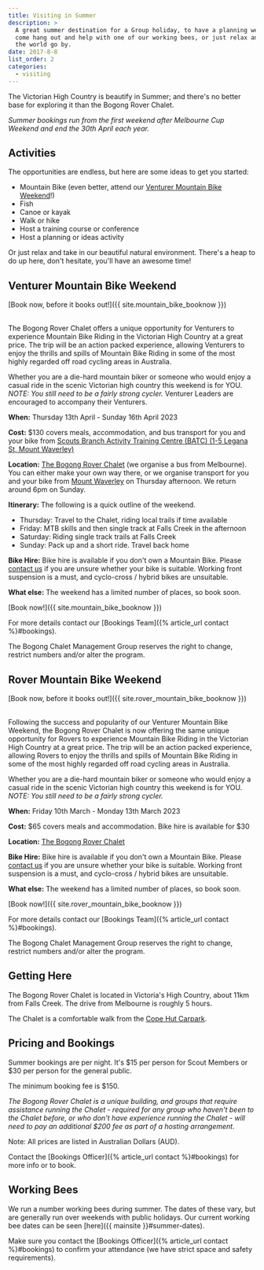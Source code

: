 ```yaml
---
title: Visiting in Summer
description: >
  A great summer destination for a Group holiday, to have a planning weekend, to
  come hang out and help with one of our working bees, or just relax and watch
  the world go by.
date: 2017-8-8
list_order: 2
categories:
  - visiting
---
```

The Victorian High Country is beautify in Summer; and there's no better base for exploring it than the Bogong Rover Chalet.

*Summer bookings run from the first weekend after Melbourne Cup Weekend and end the 30th April each year.*

## Activities

The opportunities are endless, but here are some ideas to get you started:

* Mountain Bike (even better, attend our [Venturer Mountain Bike Weekend](#venturer-mountain-bike-weekend)!)
* Fish
* Canoe or kayak
* Walk or hike
* Host a training course or conference
* Host a planning or ideas activity

Or just relax and take in our beautiful natural environment.  There's a heap to do up here, don't hesitate, you'll have an awesome time!

## Venturer Mountain Bike Weekend

[Book now, before it books out!]({{ site.mountain_bike_booknow }})<br><br>

The Bogong Rover Chalet offers a unique opportunity for Venturers to experience Mountain Bike Riding in the Victorian High Country at a great price. The trip will be an action packed experience, allowing Venturers to enjoy the thrills and spills of Mountain Bike Riding in some of the most highly regarded off road cycling areas in Australia.

Whether you are a die-hard mountain biker or someone who would enjoy a casual ride in the scenic Victorian high country this weekend is for YOU. *NOTE: You still need to be a fairly strong cycler.* Venturer Leaders are encouraged to accompany their Venturers.

**When:** Thursday 13th April - Sunday 16th April 2023

**Cost:** $130 covers meals, accommodation, and bus transport for you and your bike from [Scouts Branch Activity Training Centre (BATC) (1-5 Legana St, Mount Waverley)](https://goo.gl/maps/jxKCANnKeTc47c6EA)

**Location:** [The Bogong Rover Chalet](#getting-here) (we organise a bus from Melbourne). You can either make your own way there, or we organise transport for you and your bike from [Mount Waverley](https://goo.gl/maps/jxKCANnKeTc47c6EA) on Thursday afternoon. We return around 6pm on Sunday.

**Itinerary:** The following is a quick outline of the weekend.

* Thursday: Travel to the Chalet, riding local trails if time available
* Friday: MTB skills and then single track at Falls Creek in the afternoon
* Saturday: Riding single track trails at Falls Creek
* Sunday: Pack up and a short ride. Travel back home

**Bike Hire:** Bike hire is available if you don't own a Mountain Bike. Please [contact us](mailto:mtbbookings@bogongroverchalet.org.au) if you are unsure whether your bike is suitable. Working front suspension is a must, and cyclo-cross / hybrid bikes are unsuitable.

**What else:** The weekend has a limited number of places, so book soon.

[Book now!]({{ site.mountain_bike_booknow }})

For more details contact our [Bookings Team]({% article_url contact %}#bookings).

The Bogong Chalet Management Group reserves the right to change, restrict numbers and/or alter the program.

## Rover Mountain Bike Weekend

[Book now, before it books out!]({{ site.rover_mountain_bike_booknow }})<br><br>

Following the success and popularity of our Venturer Mountain Bike Weekend, the Bogong Rover Chalet is now offering the same unique opportunity for Rovers to experience Mountain Bike Riding in the Victorian High Country at a great price. The trip will be an action packed experience, allowing Rovers to enjoy the thrills and spills of Mountain Bike Riding in some of the most highly regarded off road cycling areas in Australia.

Whether you are a die-hard mountain biker or someone who would enjoy a casual ride in the scenic Victorian high country this weekend is for YOU. *NOTE: You still need to be a fairly strong cycler.*

**When:** Friday 10th March - Monday 13th March 2023

**Cost:** $65 covers meals and accommodation. Bike hire is available for $30

**Location:** [The Bogong Rover Chalet](#getting-here)

**Bike Hire:** Bike hire is available if you don't own a Mountain Bike. Please [contact us](mailto:mtbbookings@bogongroverchalet.org.au) if you are unsure whether your bike is suitable. Working front suspension is a must, and cyclo-cross / hybrid bikes are unsuitable.

**What else:** The weekend has a limited number of places, so book soon.

[Book now!]({{ site.rover_mountain_bike_booknow }})

For more details contact our [Bookings Team]({% article_url contact %}#bookings).

The Bogong Chalet Management Group reserves the right to change, restrict numbers and/or alter the program.

## Getting Here

The Bogong Rover Chalet is located in Victoria's High Country, about 11km from Falls Creek. The drive from Melbourne is roughly 5 hours.

The Chalet is a comfortable walk from the [Cope Hut Carpark](https://www.google.com.au/maps/dir/Bogong+chalet+car+park/Bogong+Rover+Chalet,+Nelse,+Victoria/@-36.9057949,147.2963949,16z/data=!4m8!4m7!1m2!1m1!1s0x0:0x5c7e07098a6b0fbd!1m2!1m1!1s0x6b2447ea5e2780c1:0xd9d7ac523322deeb!3e2).

## Pricing and Bookings

Summer bookings are per night. It's $15 per person for Scout Members or $30 per person for the general public.

The minimum booking fee is $150.

_The Bogong Rover Chalet is a unique building, and groups that require assistance running the Chalet - required for any group who haven't been to the Chalet before, or who don't have experience running the Chalet - will need to pay an additional $200 fee as part of a hosting arrangement._

Note: All prices are listed in Australian Dollars (AUD).

Contact the [Bookings Officer]({% article_url contact %}#bookings) for more info or to book.

## Working Bees

We run a number working bees during summer. The dates of these vary, but are generally run over weekends with public holidays. Our current working bee dates
can be seen [here]({{ mainsite }}#summer-dates).

Make sure you contact the [Bookings Officer]({% article_url contact %}#bookings) to confirm your attendance (we have strict space and safety
requirements).
